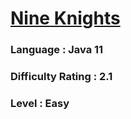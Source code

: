 # [Nine Knights](https://open.kattis.com/contests/dj35gn/problems/nineknights)

### Language : Java 11

### Difficulty Rating : 2.1

### Level : Easy
